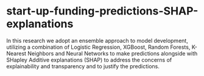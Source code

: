 # start-up-funding-predictions-SHAP-explanations
In this research we adopt an ensemble approach to model development, utilizing a combination of Logistic Regression, XGBoost, Random Forests, K-Nearest Neighbors and Neural Networks to make predictions alongside with SHapley Additive explanations (SHAP) to address the concerns of explainability and transparency and to justify the predictions.
